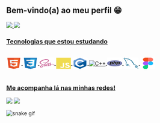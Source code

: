 ## Bem-vindo(a) ao meu perfil 😁

 <div>
   <a href="https://github.com/emilaynerodrigues">
   <img height="180em" src="https://github-readme-stats.vercel.app/api?username=emilaynerodrigues&show_icons=true&theme=radical&include_all_commits=true&count_private=true"/>
   <img height="180em" src="https://github-readme-stats.vercel.app/api/top-langs/?username=emilaynerodrigues&layout=compact&langs_count=6&theme=radical"/>
</div>

### Tecnologias que estou estudando 
<div style="display: inline_block"><br>
 
  <img align="center" alt="HTML" height="30" width="40" src="https://raw.githubusercontent.com/devicons/devicon/master/icons/html5/html5-original.svg">
  <img align="center" alt="CSS" height="30" width="40" src="https://raw.githubusercontent.com/devicons/devicon/master/icons/css3/css3-original.svg">
  <img align="center" alt="SASS" height="30" width="40" src="https://raw.githubusercontent.com/devicons/devicon/master/icons/sass/sass-original.svg">
  <img align="center" alt="JS" height="30" width="40" src="https://raw.githubusercontent.com/devicons/devicon/master/icons/javascript/javascript-plain.svg">
  <img align="center" alt="C" height="30" width="40" src="https://raw.githubusercontent.com/devicons/devicon/master/icons/c/c-original.svg">
  <img align="center" alt="C++" height="30" width="40" src="https://cdn.jsdelivr.net/gh/devicons/devicon/icons/cplusplus/cplusplus-original.svg">
  <img align="center" alt="PHP" height="30" width="40" src="https://raw.githubusercontent.com/devicons/devicon/master/icons/php/php-original.svg">
  <img align="center" alt="MYSQL" height="30" width="40" src="https://raw.githubusercontent.com/devicons/devicon/master/icons/mysql/mysql-original.svg">
  <img align="center" alt="FIGMA" height="30" width="40" src="https://raw.githubusercontent.com/devicons/devicon/master/icons/figma/figma-original.svg">
 
</div>
 
<br>
 
### Me acompanha lá nas minhas redes!
 
<div> 
   <a href="https://www.instagram.com/emilaynx/" target="_blank"><img src="https://img.shields.io/badge/-Instagram-%23E4405F?style=for-the-badge&logo=instagram&logoColor=white"   target="_blank"></a>
    <a href="https://www.figma.com/files/user/1097236190827831037?fuid=1097236190827831037" target="_blank"><img src="https://img.shields.io/badge/FIGMA-4134b0?style=for-the-badge&logo=figma&logoColor=white" target="_blank"></a>
 
</div>


![snake gif](https://github.com/emilaynerodrigues/emilaynerodrigues/blob/output/github-contribution-grid-snake.svg)
